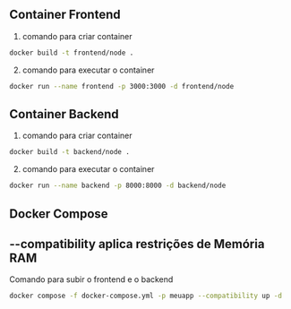 ## Container Frontend
1. comando para criar container
```bash
docker build -t frontend/node .
```

2. comando para executar o container
```bash
docker run --name frontend -p 3000:3000 -d frontend/node
```

## Container Backend
1. comando para criar container
```bash
docker build -t backend/node .
```

2. comando para executar o container
```bash
docker run --name backend -p 8000:8000 -d backend/node
```
## Docker Compose

## --compatibility aplica restrições de Memória RAM

Comando para subir o frontend e o backend
```bash
docker compose -f docker-compose.yml -p meuapp --compatibility up -d
```